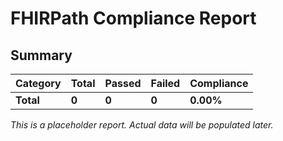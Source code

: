 
# FHIRPath Compliance Report

## Summary

| Category | Total | Passed | Failed | Compliance |
|----------|-------|--------|--------|------------|
| **Total**| **0** | **0**  | **0**  | **0.00%**  |

*This is a placeholder report. Actual data will be populated later.*
